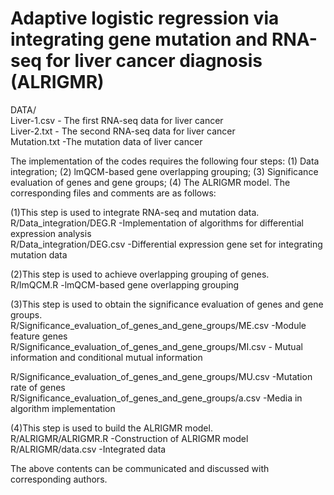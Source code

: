 # Adaptive logistic regression via integrating gene mutation and RNA-seq for liver cancer diagnosis (ALRIGMR)
DATA/  
Liver-1.csv   - The first RNA-seq data for liver cancer  
Liver-2.txt   - The second RNA-seq data for liver cancer  
Mutation.txt   -The mutation data of liver cancer

The implementation of the codes requires the following four steps: (1) Data integration; (2)  lmQCM-based gene overlapping grouping; (3) Significance evaluation of genes and gene groups; (4) The ALRIGMR model. The corresponding files and comments are as follows:  

(1)This step is used to integrate RNA-seq and mutation data.  
R/Data_integration/DEG.R  -Implementation of algorithms for differential expression analysis  
R/Data_integration/DEG.csv  -Differential expression gene set for integrating mutation data

(2)This step is used to achieve overlapping grouping of genes.  
R/lmQCM.R  -lmQCM-based gene overlapping grouping

(3)This step is used to obtain the significance evaluation of genes and gene groups.  
R/Significance_evaluation_of_genes_and_gene_groups/ME.csv  -Module feature genes  
R/Significance_evaluation_of_genes_and_gene_groups/MI.csv  - Mutual information and conditional mutual information 
  
R/Significance_evaluation_of_genes_and_gene_groups/MU.csv  -Mutation rate of genes  
R/Significance_evaluation_of_genes_and_gene_groups/a.csv  -Media in algorithm implementation

(4)This step is used to build the ALRIGMR model.  
R/ALRIGMR/ALRIGMR.R  -Construction of ALRIGMR model  
R/ALRIGMR/data.csv  -Integrated data

The above contents can be communicated and discussed with corresponding authors.
